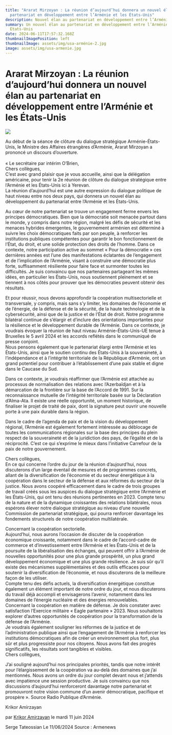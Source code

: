```yaml
---
title: "Ararat Mirzoyan : La réunion d’aujourd’hui donnera un nouvel élan au
  partenariat en développement entre l’Arménie et les États-Unis"
description: Nouvel élan au partenariat en développement entre l’Arménie et les États-Unis
summary: Un nouvel élan au partenariat en développement entre l’Arménie et les
  États-Unis
date: 2024-06-11T17:57:32.168Z
thumbnailImagePosition: left
thumbnailImage: assets/img/usa-arménie-2.jpg
image: assets/img/usa-armenie.jpg
---
```

<!--StartFragment-->

# Ararat Mirzoyan : La réunion d’aujourd’hui donnera un nouvel élan au partenariat en développement entre l’Arménie et les États-Unis



![](https://www.armenews.com/IMG/arton116834.jpg)

Au début de la séance de clôture du dialogue stratégique Arménie-États-Unis, le Ministre des Affaires étrangères d’Arménie, Ararat Mirzoyan a prononcé un discours d’ouverture.\
\
« Le secrétaire par intérim O’Brien,\
Chers collègues,\
C’est avec grand plaisir que je vous accueille, ainsi que la délégation américaine, pour tenir la 2e réunion de clôture du dialogue stratégique entre l’Arménie et les États-Unis ici à Yerevan.\
La réunion d’aujourd’hui est une autre expression du dialogue politique de haut niveau entre nos deux pays, qui donnera un nouvel élan au développement du partenariat entre l’Arménie et les États-Unis.

Au cœur de notre partenariat se trouve un engagement ferme envers les principes démocratiques. Bien que la démocratie soit menacée partout dans le monde, y compris dans notre région, malgré les défis de sécurité et les menaces hybrides émergentes, le gouvernement arménien est déterminé à suivre les choix démocratiques faits par son peuple, à renforcer les institutions publiques compétentes pour garantir le bon fonctionnement de l’État, du droit, et une solide protection des droits de l’homme. Dans ce contexte, notre participation active au sommet « Pour la démocratie » ces dernières années est l’une des manifestations éclatantes de l’engagement et de l’implication de l’Arménie, visant à construire une démocratie plus forte, suffisamment résiliente pour faire face et surmonter toutes les difficultés. Je suis convaincu que nos partenaires partageant les mêmes idées, en particulier les États-Unis, nous soutiennent pleinement et se tiennent à nos côtés pour prouver que les démocraties peuvent obtenir des résultats.

Et pour réussir, nous devons approfondir la coopération multisectorielle et transversale, y compris, mais sans s’y limiter, les domaines de l’économie et de l’énergie, de la défense et de la sécurité, de la haute technologie et de la cybersécurité, ainsi que de la justice et de l’État de droit. Notre programme bilatéral continue de s’élargir et d’inclure des orientations importantes pour la résilience et le développement durable de l’Arménie. Dans ce contexte, je voudrais évoquer la réunion de haut niveau Arménie-États-Unis-UE tenue à Bruxelles le 5 avril 2024 et les accords reflétés dans le communiqué de presse conjoint.\
Nous pensons également que le partenariat élargi entre l’Arménie et les États-Unis, ainsi que le soutien continu des États-Unis à la souveraineté, à l’indépendance et à l’intégrité territoriale de la République d’Arménie, ont un grand potentiel pour contribuer à l’établissement d’une paix stable et digne dans le Caucase du Sud.

Dans ce contexte, je voudrais réaffirmer que l’Arménie est attachée au processus de normalisation des relations avec l’Azerbaïdjan et à la démarcation de la frontière sur la base de l’Accord de 1991. Sur la reconnaissance mutuelle de l’intégrité territoriale basée sur la Déclaration d’Alma-Ata. Il existe une réelle opportunité, un moment historique, de finaliser le projet de traité de paix, dont la signature peut ouvrir une nouvelle porte à une paix durable dans la région.

Dans le cadre de l’agenda de paix et de la vision du développement régional, l’Arménie est également fortement intéressée au déblocage de toutes les communications régionales sur la base des principes du plein respect de la souveraineté et de la juridiction des pays, de l’égalité et de la réciprocité. C’est ce qui s’exprime le mieux dans l’initiative Carrefour de la paix de notre gouvernement.

Chers collègues,\
En ce qui concerne l’ordre du jour de la réunion d’aujourd’hui, nous discuterons d’un large éventail de mesures et de programmes concrets, allant de la diversification de l’économie et du secteur énergétique à la coopération dans le secteur de la défense et aux réformes du secteur de la justice. Nous avons coopéré efficacement dans le cadre de trois groupes de travail créés sous les auspices du dialogue stratégique entre l’Arménie et les États-Unis, qui ont tenu des réunions pertinentes en 2023. Compte tenu de la nature et de la dynamique croissantes des relations bilatérales, nous espérons élever notre dialogue stratégique au niveau d’une nouvelle Commission de partenariat stratégique, qui pourra renforcer davantage les fondements structurels de notre coopération multilatérale.

Concernant la coopération sectorielle.\
Aujourd’hui, nous aurons l’occasion de discuter de la coopération économique croissante, notamment dans le cadre de l’accord-cadre de commerce et d’investissement entre l’Arménie et les États-Unis et de la poursuite de la libéralisation des échanges, qui peuvent offrir à l’Arménie de nouvelles opportunités pour une plus grande prospérité, un plus grand développement économique et une plus grande résilience. Je suis sûr qu’il existe des mécanismes supplémentaires et des outils efficaces pour soutenir la diversification de l’économie, et nous discuterons de la meilleure façon de les utiliser.\
Compte tenu des défis actuels, la diversification énergétique constitue également un élément important de notre ordre du jour, et nous discuterons du travail déjà accompli et envisagerons l’avenir, notamment dans les domaines de l’énergie nucléaire et des énergies renouvelables.\
Concernant la coopération en matière de défense. Je dois constater avec satisfaction l’Exercice militaire « Eagle partenaire » 2023. Nous souhaitons explorer d’autres opportunités de coopération pour la transformation de la défense de l’Arménie.\
Je voudrais également souligner les réformes de la justice et de l’administration publique ainsi que l’engagement de l’Arménie à renforcer les institutions démocratiques afin de créer un environnement plus fort, plus sûr et plus progressiste pour nos citoyens. Nous avons fait des progrès significatifs, les résultats sont tangibles et visibles.\
Chers collègues,

J’ai souligné aujourd’hui nos principales priorités, tandis que notre intérêt pour l’élargissement de la coopération va au-delà des domaines que j’ai mentionnés. Nous avons un ordre du jour complet devant nous et j’attends avec impatience une session productive. Je suis convaincu que nos discussions d’aujourd’hui renforceront davantage notre partenariat et promouvront notre vision commune d’un avenir démocratique, pacifique et prospère ». Source Radio Publique d’Arménie.

Krikor Amirzayan

par [Krikor Amirzayan](https://www.armenews.com/spip.php?page=auteur&id_auteur=33) le mardi 11 juin 2024

S﻿erge Tateossian  Le 11/06/2024      Source : Armenews